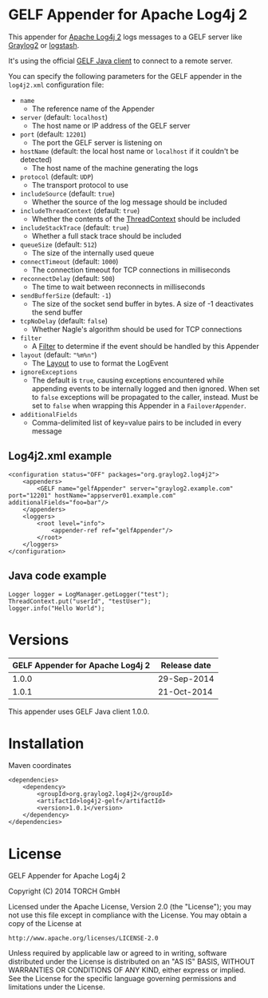 # GELF Appender for Apache Log4j 2

This appender for [Apache Log4j 2](https://logging.apache.org/log4j/2.x/) logs messages to a GELF server like [Graylog2](http://www.graylog2.org) or [logstash](http://logstash.net).

It's using the official [GELF Java client](https://graylog2.github.io/gelfclient/) to connect to a remote server.

You can specify the following parameters for the GELF appender in the `log4j2.xml` configuration file:

* `name`
  * The reference name of the Appender
* `server` (default: `localhost`)
  * The host name or IP address of the GELF server
* `port` (default: `12201`)
  * The port the GELF server is listening on
* `hostName` (default: the local host name or `localhost` if it couldn't be detected)
  * The host name of the machine generating the logs
* `protocol` (default: `UDP`)
  * The transport protocol to use
* `includeSource` (default: `true`)
  * Whether the source of the log message should be included
* `includeThreadContext` (default: `true`)
  * Whether the contents of the [ThreadContext](https://logging.apache.org/log4j/2.x/manual/thread-context.html) should be included
* `includeStackTrace` (default: `true`)
  * Whether a full stack trace should be included
* `queueSize` (default: `512`)
  * The size of the internally used queue
* `connectTimeout` (default: `1000`)
  * The connection timeout for TCP connections in milliseconds
* `reconnectDelay` (default: `500`)
  * The time to wait between reconnects in milliseconds
* `sendBufferSize` (default: `-1`)
  * The size of the socket send buffer in bytes. A size of -1 deactivates the send buffer
* `tcpNoDelay` (default: `false`)
  * Whether Nagle's algorithm should be used for TCP connections
* `filter`
  * A [Filter](https://logging.apache.org/log4j/2.x/manual/filters.html) to determine if the event should be handled by this Appender
* `layout` (default: `"%m%n"`)
  * The [Layout](https://logging.apache.org/log4j/2.x/manual/layouts.html) to use to format the LogEvent
* `ignoreExceptions`
  * The default is `true`, causing exceptions encountered while appending events to be internally logged and then ignored. When set to `false` exceptions will be propagated to the caller, instead. Must be set to `false` when wrapping this Appender in a `FailoverAppender`.
* `additionalFields`
  * Comma-delimited list of key=value pairs to be included in every message

## Log4j2.xml example

    <configuration status="OFF" packages="org.graylog2.log4j2">
        <appenders>
            <GELF name="gelfAppender" server="graylog2.example.com" port="12201" hostName="appserver01.example.com" additionalFields="foo=bar"/>
        </appenders>
        <loggers>
            <root level="info">
                <appender-ref ref="gelfAppender"/>
            </root>
        </loggers>
    </configuration>


## Java code example

    Logger logger = LogManager.getLogger("test");
    ThreadContext.put("userId", "testUser");
    logger.info("Hello World");


# Versions

| GELF Appender for Apache Log4j 2 | Release date |
| -------------------------------- | ------------ |
| 1.0.0                            | 29-Sep-2014  |
| 1.0.1                            | 21-Oct-2014  |

This appender uses GELF Java client 1.0.0.


# Installation

Maven coordinates

    <dependencies>
        <dependency>
            <groupId>org.graylog2.log4j2</groupId>
            <artifactId>log4j2-gelf</artifactId>
            <version>1.0.1</version>
        </dependency>
    </dependencies>


# License

GELF Appender for Apache Log4j 2

Copyright (C) 2014 TORCH GmbH

Licensed under the Apache License, Version 2.0 (the "License");
you may not use this file except in compliance with the License.
You may obtain a copy of the License at

    http://www.apache.org/licenses/LICENSE-2.0

Unless required by applicable law or agreed to in writing, software
distributed under the License is distributed on an "AS IS" BASIS,
WITHOUT WARRANTIES OR CONDITIONS OF ANY KIND, either express or implied.
See the License for the specific language governing permissions and
limitations under the License.
